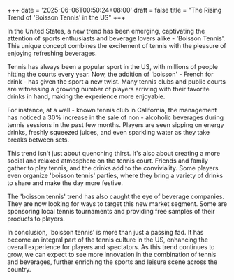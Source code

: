 +++
date = '2025-06-06T00:50:24+08:00'
draft = false
title = "The Rising Trend of 'Boisson Tennis' in the US"
+++

In the United States, a new trend has been emerging, captivating the attention of sports enthusiasts and beverage lovers alike - 'Boisson Tennis'. This unique concept combines the excitement of tennis with the pleasure of enjoying refreshing beverages. 

Tennis has always been a popular sport in the US, with millions of people hitting the courts every year. Now, the addition of 'boisson' - French for drink - has given the sport a new twist. Many tennis clubs and public courts are witnessing a growing number of players arriving with their favorite drinks in hand, making the experience more enjoyable. 

For instance, at a well - known tennis club in California, the management has noticed a 30% increase in the sale of non - alcoholic beverages during tennis sessions in the past few months. Players are seen sipping on energy drinks, freshly squeezed juices, and even sparkling water as they take breaks between sets. 

This trend isn't just about quenching thirst. It's also about creating a more social and relaxed atmosphere on the tennis court. Friends and family gather to play tennis, and the drinks add to the conviviality. Some players even organize 'boisson tennis' parties, where they bring a variety of drinks to share and make the day more festive. 

The 'boisson tennis' trend has also caught the eye of beverage companies. They are now looking for ways to target this new market segment. Some are sponsoring local tennis tournaments and providing free samples of their products to players. 

In conclusion, 'boisson tennis' is more than just a passing fad. It has become an integral part of the tennis culture in the US, enhancing the overall experience for players and spectators. As this trend continues to grow, we can expect to see more innovation in the combination of tennis and beverages, further enriching the sports and leisure scene across the country.